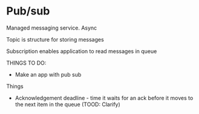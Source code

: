 # Pub/sub

Managed messaging service. Async

Topic is structure for storing messages

Subscription enables application to read messages in queue

THINGS TO DO:
* Make an app with pub sub



Things

* Acknowledgement deadline - time it waits for an ack before it moves to the next item in the queue (TOOD: Clarify)

